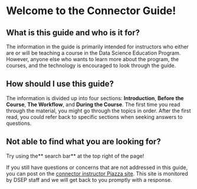 # Welcome to the Connector Guide!

## What is this guide and who is it for?

The information in the guide is primarily intended for instructors who either are or will be teaching a course in the Data Science Education Program. However, anyone else who wants to learn more about the program, the courses, and the technology is encouraged to look through the guide.

## How should I use this guide?

The information is divided up into four sections: **Introduction**, **Before the Course**, **The Workflow**, and **During the Course**. The first time you read through the material, you might go through the topics in order. After the first read, you could refer back to specific sections when seeking answers to questions.

## Not able to find what you are looking for?

Try using the** search bar** at the top right of the page!

If you still have questions or concerns that are not addressed in this guide, you can post on the [connector instructor Piazza site](https://piazza.com/berkeley/other/cs97). This site is monitored by DSEP staff and we will get back to you promptly with a response.


